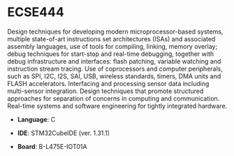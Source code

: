 # ECSE444
Design techniques for developing modern microprocessor-based systems, multiple state-of-art instructions set architectures (ISAs) and associated assembly languages, use of tools for compiling, linking, memory overlay; debug techniques for start-stop and real-time debugging, together with debug infrastructure and interfaces: flash patching, variable watching and instruction stream tracing. Use of coprocessors and computer peripherals, such as SPI, I2C, I2S, SAI, USB, wireless standards, timers, DMA units and FLASH accelerators. Interfacing and processing sensor data including multi-sensor integration. Design techniques that promote structured approaches for separation of concerns in computing and communication. Real-time systems and software engineering for tightly integrated hardware.
* **Language**: C

* **IDE**: STM32CubeIDE (ver. 1.31.1)

* **Board**: B-L475E-IOT01A
